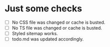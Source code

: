 # Just some checks
- [ ] No CSS file was changed or cache is busted.
- [ ] No TS file was changed or cache is busted.
- [ ] Styled sitemap works.
- [ ] todo.md was updated accordingly.